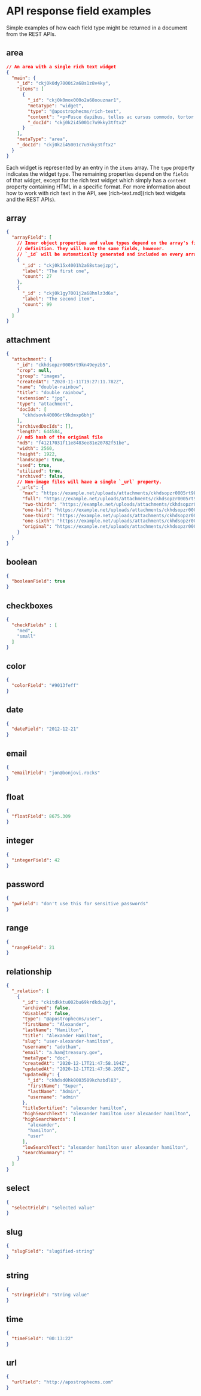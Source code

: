 # API response field examples

Simple examples of how each field type might be returned in a document from the REST APIs.

## area

``` json
// An area with a single rich text widget
{
  "main": {
    "_id": "ckj0k0dy7000i2a68s1z8v4ky",
    "items": [
      {
        "_id": "ckj0k0mox000o2a68oouznar1",
        "metaType": "widget",
        "type": "@apostrophecms/rich-text",
        "content": "<p>Fusce dapibus, tellus ac cursus commodo, tortor mauris condimentum <strong>nibh, ut fermentum massa justo sit amet risus.</strong></p><p><br /></p>",
        "_docId": "ckj0k2i45001c7u9kky3tftx2"
      }
    ],
    "metaType": "area",
    "_docId": "ckj0k2i45001c7u9kky3tftx2"
  }
}
```

Each widget is represented by an entry in the `items` array. The `type` property indicates the widget type. The remaining properties depend on the `fields` of that widget, except for the rich text widget which simply has a `content` property containing HTML in a specific format. For more information about how to work with rich text in the API, see [rich-text.md](rich text widgets and the REST APIs).

## array

``` json
{
  "arrayField": [
    // Inner object properties and value types depend on the array's fields
    // definition. They will have the same fields, however.
    // `_id` will be automatically generated and included on every array item.
    {
      "_id" : "ckj0k15x4001h2a68staejzpj",
      "label": "The first one",
      "count": 27
    },
    {
      "_id" : "ckj0k1gy7001j2a68hnlz3d6x",
      "label": "The second item",
      "count": 99
    }
  ]
}
```

## attachment

``` json
{
  "attachment": {
    "_id": "ckhdsopzr0005rt9kn49eyzb5",
    "crop": null,
    "group": "images",
    "createdAt": "2020-11-11T19:27:11.782Z",
    "name": "double-rainbow",
    "title": "double rainbow",
    "extension": "jpg",
    "type": "attachment",
    "docIds": [
      "ckhdsovk40006rt9kdmxp6bhj"
    ],
    "archivedDocIds": [],
    "length": 644584,
    // md5 hash of the original file
    "md5": "f41217031f11e8483ee81e20782f51be",
    "width": 2560,
    "height": 1922,
    "landscape": true,
    "used": true,
    "utilized": true,
    "archived": false,
    // Non-image files will have a single `_url` property.
    "_urls": {
      "max": "https://example.net/uploads/attachments/ckhdsopzr0005rt9kn49eyzb5-double-rainbow.max.jpg",
      "full": "https://example.net/uploads/attachments/ckhdsopzr0005rt9kn49eyzb5-double-rainbow.full.jpg",
      "two-thirds": "https://example.net/uploads/attachments/ckhdsopzr0005rt9kn49eyzb5-double-rainbow.two-thirds.jpg",
      "one-half": "https://example.net/uploads/attachments/ckhdsopzr0005rt9kn49eyzb5-double-rainbow.one-half.jpg",
      "one-third": "https://example.net/uploads/attachments/ckhdsopzr0005rt9kn49eyzb5-double-rainbow.one-third.jpg",
      "one-sixth": "https://example.net/uploads/attachments/ckhdsopzr0005rt9kn49eyzb5-double-rainbow.one-sixth.jpg",
      "original": "https://example.net/uploads/attachments/ckhdsopzr0005rt9kn49eyzb5-double-rainbow.jpg"
    }
  }
}
```

## boolean

``` json
{
  "booleanField": true
}
```

## checkboxes

``` json
{
  "checkFields" : [
    "med",
    "small"
  ]
}
```
## color

``` json
{
  "colorField": "#9013feff"
}
```

## date

``` json
{
  "dateField": "2012-12-21"
}
```

## email

``` json
{
  "emailField": "jon@bonjovi.rocks"
}
```

## float

``` json
{
  "floatField": 8675.309
}
```

## integer

``` json
{
  "integerField": 42
}
```

## password

``` json
{
  "pwField": "don't use this for sensitive passwords"
}
```

## range

``` json
{
  "rangeField": 21
}
```

## relationship

``` json
{
  "_relation": [
    {
      "_id": "ckitdkktu002bu69krdkdu2pj",
      "archived": false,
      "disabled": false,
      "type": "@apostrophecms/user",
      "firstName": "Alexander",
      "lastName": "Hamilton",
      "title": "Alexander Hamilton",
      "slug": "user-alexander-hamilton",
      "username": "adotham",
      "email": "a.ham@treasury.gov",
      "metaType": "doc",
      "createdAt": "2020-12-17T21:47:58.194Z",
      "updatedAt": "2020-12-17T21:47:58.205Z",
      "updatedBy": {
        "_id": "ckhdsd0hk0003509kchzbdl83",
        "firstName": "Super",
        "lastName": "Admin",
        "username": "admin"
      },
      "titleSortified": "alexander hamilton",
      "highSearchText": "alexander hamilton user alexander hamilton",
      "highSearchWords": [
        "alexander",
        "hamilton",
        "user"
      ],
      "lowSearchText": "alexander hamilton user alexander hamilton",
      "searchSummary": ""
    }
  ]
}
```

## select

``` json
{
  "selectField": "selected value"
}
```

## slug

``` json
{
  "slugField": "slugified-string"
}
```

## string

``` json
{
  "stringField": "String value"
}
```

## time

``` json
{
  "timeField": "00:13:22"
}
```

## url

``` json
{
  "urlField": "http://apostrophecms.com"
}
```
